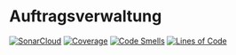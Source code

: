 # Auftragsverwaltung

[![SonarCloud](https://sonarcloud.io/images/project_badges/sonarcloud-white.svg)](https://sonarcloud.io/dashboard?id=Auftragsverwaltung)
[![Coverage](https://sonarcloud.io/api/project_badges/measure?project=Auftragsverwaltung&metric=coverage)](https://sonarcloud.io/dashboard?id=Auftragsverwaltung)
[![Code Smells](https://sonarcloud.io/api/project_badges/measure?project=Auftragsverwaltung&metric=code_smells)](https://sonarcloud.io/dashboard?id=Auftragsverwaltung)
[![Lines of Code](https://sonarcloud.io/api/project_badges/measure?project=Auftragsverwaltung&metric=ncloc)](https://sonarcloud.io/dashboard?id=Auftragsverwaltung)
